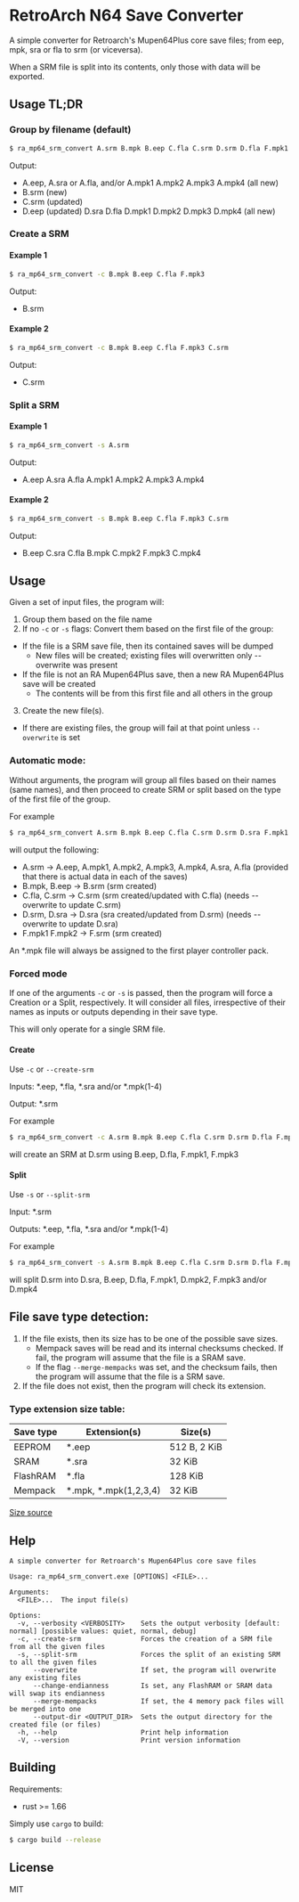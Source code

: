 # RetroArch N64 Save Converter

A simple converter for Retroarch's Mupen64Plus core save files; from eep, mpk, sra or fla to srm (or viceversa).

When a SRM file is split into its contents, only those with data will be exported.

## Usage TL;DR

### Group by filename (default)
```sh
$ ra_mp64_srm_convert A.srm B.mpk B.eep C.fla C.srm D.srm D.fla F.mpk1 F.mpk3
```

Output:
- A.eep, A.sra or A.fla, and/or A.mpk1 A.mpk2 A.mpk3 A.mpk4 (all new)
- B.srm (new)
- C.srm (updated)
- D.eep (updated) D.sra D.fla D.mpk1 D.mpk2 D.mpk3 D.mpk4 (all new)

### Create a SRM

#### Example 1

```sh
$ ra_mp64_srm_convert -c B.mpk B.eep C.fla F.mpk3
```

Output:
- B.srm

#### Example 2

```sh
$ ra_mp64_srm_convert -c B.mpk B.eep C.fla F.mpk3 C.srm
```

Output:
- C.srm


### Split a SRM

#### Example 1

```sh
$ ra_mp64_srm_convert -s A.srm
```

Output:
- A.eep A.sra A.fla A.mpk1 A.mpk2 A.mpk3 A.mpk4

#### Example 2

```sh
$ ra_mp64_srm_convert -s B.mpk B.eep C.fla F.mpk3 C.srm
```

Output:
- B.eep C.sra C.fla B.mpk C.mpk2 F.mpk3 C.mpk4

## Usage

Given a set of input files, the program will:

1. Group them based on the file name
2. If no ```-c``` or ```-s``` flags: Convert them based on the first file of the group:
  - If the file is a SRM save file, then its contained saves will be dumped
    - New files will be created; existing files will overwritten only --overwrite was present
  - If the file is not an RA Mupen64Plus save, then a new RA Mupen64Plus save will be created
    - The contents will be from this first file and all others in the group
3. Create the new file(s).
  - If there are existing files, the group will fail at that point unless ```--overwrite``` is set

### Automatic mode:

Without arguments, the program will group all files based on their names (same names), and then
proceed to create SRM or split based on the type of the first file of the group.

For example
```sh
$ ra_mp64_srm_convert A.srm B.mpk B.eep C.fla C.srm D.srm D.sra F.mpk1 F.mpk3
```
will output the following:
* A.srm -> A.eep, A.mpk1, A.mpk2, A.mpk3, A.mpk4, A.sra, A.fla (provided that there is actual data in each of the saves)
* B.mpk, B.eep -> B.srm (srm created)
* C.fla, C.srm -> C.srm (srm created/updated with C.fla) (needs --overwrite to update C.srm)
* D.srm, D.sra -> D.sra (sra created/updated from D.srm) (needs --overwrite to update D.sra)
* F.mpk1 F.mpk2 -> F.srm (srm created)

An *.mpk file will always be assigned to the first player controller pack.

### Forced mode

If one of the arguments ```-c``` or ```-s``` is passed, then the program will force a Creation or a 
Split, respectively. It will consider all files, irrespective of their names as inputs or outputs 
depending in their save type.

This will only operate for a single SRM file.

#### Create

Use ```-c``` or ```--create-srm```

Inputs: *.eep, *.fla, *.sra and/or *.mpk(1-4)

Output: *.srm

For example
```sh
$ ra_mp64_srm_convert -c A.srm B.mpk B.eep C.fla C.srm D.srm D.fla F.mpk1 F.mpk3
```
will create an SRM at D.srm using B.eep, D.fla, F.mpk1, F.mpk3


#### Split

Use ```-s``` or ```--split-srm```

Input: *.srm

Outputs: *.eep, *.fla, *.sra and/or *.mpk(1-4)

For example
```sh
$ ra_mp64_srm_convert -s A.srm B.mpk B.eep C.fla C.srm D.srm D.fla F.mpk1 F.mpk3
```
will split D.srm into D.sra, B.eep, D.fla, F.mpk1, D.mpk2, F.mpk3 and/or D.mpk4

## File save type detection:

1. If the file exists, then its size has to be one of the possible save sizes.
   - Mempack saves will be read and its internal checksums checked. If fail, the program will
     assume that the file is a SRAM save.
   - If the flag ```--merge-mempacks``` was set, and the checksum fails, then the program will 
     assume that the file is a SRM save.
2. If the file does not exist, then the program will check its extension.

### Type extension size table:

| Save type | Extension(s)          | Size(s)        |
|-----------|-----------------------|----------------|
| EEPROM    | *.eep                 | 512   B, 2 KiB |
| SRAM      | *.sra                 |  32 KiB        |
| FlashRAM  | *.fla                 | 128 KiB        |
| Mempack   | *.mpk, *.mpk(1,2,3,4) |  32 KiB        |

[Size source](http://micro-64.com/database/gamesave.shtml)

## Help

~~~~~~~
A simple converter for Retroarch's Mupen64Plus core save files

Usage: ra_mp64_srm_convert.exe [OPTIONS] <FILE>...

Arguments:
  <FILE>...  The input file(s)

Options:
  -v, --verbosity <VERBOSITY>    Sets the output verbosity [default: normal] [possible values: quiet, normal, debug]
  -c, --create-srm               Forces the creation of a SRM file from all the given files
  -s, --split-srm                Forces the split of an existing SRM to all the given files
      --overwrite                If set, the program will overwrite any existing files
      --change-endianness        Is set, any FlashRAM or SRAM data will swap its endianness
      --merge-mempacks           If set, the 4 memory pack files will be merged into one
      --output-dir <OUTPUT_DIR>  Sets the output directory for the created file (or files)
  -h, --help                     Print help information
  -V, --version                  Print version information
~~~~~~~

## Building

Requirements:
* rust >= 1.66

Simply use ```cargo``` to build:

```sh
$ cargo build --release
```

## License

MIT
